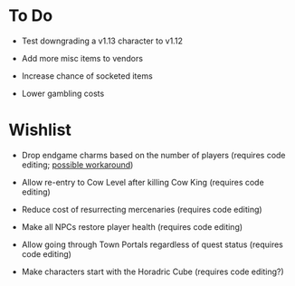 # To Do

 - Test downgrading a v1.13 character to v1.12

 - Add more misc items to vendors

 - Increase chance of socketed items

 - Lower gambling costs

# Wishlist

 - Drop endgame charms based on the number of players (requires code editing; [possible workaround](https://d2mods.info/forum/viewtopic.php?t=56836))

 - Allow re-entry to Cow Level after killing Cow King (requires code editing)

 - Reduce cost of resurrecting mercenaries (requires code editing)

 - Make all NPCs restore player health (requires code editing)

 - Allow going through Town Portals regardless of quest status (requires code editing)

 - Make characters start with the Horadric Cube (requires code editing?)
